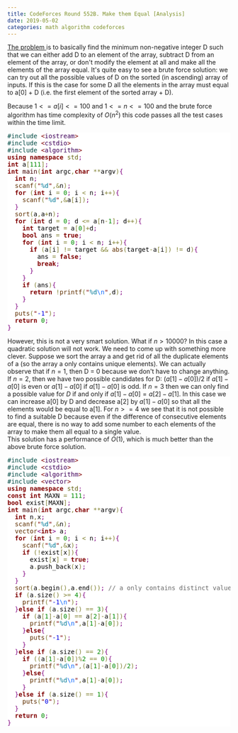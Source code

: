 ```yaml
--- 
title: CodeForces Round 552B. Make them Equal [Analysis] 
date: 2019-05-02 
categories: math algorithm codeforces 
--- 
```

<a href = "https://codeforces.com/problemset/problem/1154/B"> The problem </a> is to basically find the minimum non-negative integer D such that 
we can either add D to an element of the array, subtract D from an element of the array, or don't modify the element at all and make all the elements 
of the array equal. It's quite easy to see a brute force solution: we can try out all the possible values of D on the sorted (in ascending) array of inputs. If this is the case 
for some D all the elements in the array must equal to a[0] + D (i.e. the first element of the sorted array + D). 

Because $1 <= a[i] <= 100$ and $1 <= n <= 100$ and the brute force algorithm has time complexity of $O(n^2)$ this code passes all the test cases within the time limit. 

<pre style='color:#000000;background:#ffffff;'><span style='color:#004a43; '>#</span><span style='color:#004a43; '>include </span><span style='color:#800000; '>&lt;</span><span style='color:#40015a; '>iostream</span><span style='color:#800000; '>></span>
<span style='color:#004a43; '>#</span><span style='color:#004a43; '>include </span><span style='color:#800000; '>&lt;</span><span style='color:#40015a; '>cstdio</span><span style='color:#800000; '>></span>
<span style='color:#004a43; '>#</span><span style='color:#004a43; '>include </span><span style='color:#800000; '>&lt;</span><span style='color:#40015a; '>algorithm</span><span style='color:#800000; '>></span><span style='color:#004a43; '> </span>
<span style='color:#800000; font-weight:bold; '>using</span> <span style='color:#800000; font-weight:bold; '>namespace</span> <span style='color:#666616; '>std</span><span style='color:#800080; '>;</span>
<span style='color:#800000; font-weight:bold; '>int</span> a<span style='color:#808030; '>[</span><span style='color:#008c00; '>111</span><span style='color:#808030; '>]</span><span style='color:#800080; '>;</span>
<span style='color:#800000; font-weight:bold; '>int</span> <span style='color:#400000; '>main</span><span style='color:#808030; '>(</span><span style='color:#800000; font-weight:bold; '>int</span> argc<span style='color:#808030; '>,</span><span style='color:#800000; font-weight:bold; '>char</span> <span style='color:#808030; '>*</span><span style='color:#808030; '>*</span>argv<span style='color:#808030; '>)</span><span style='color:#800080; '>{</span>
  <span style='color:#800000; font-weight:bold; '>int</span> n<span style='color:#800080; '>;</span>
  <span style='color:#603000; '>scanf</span><span style='color:#808030; '>(</span><span style='color:#800000; '>"</span><span style='color:#007997; '>%d</span><span style='color:#800000; '>"</span><span style='color:#808030; '>,</span><span style='color:#808030; '>&amp;</span>n<span style='color:#808030; '>)</span><span style='color:#800080; '>;</span>
  <span style='color:#800000; font-weight:bold; '>for</span> <span style='color:#808030; '>(</span><span style='color:#800000; font-weight:bold; '>int</span> i <span style='color:#808030; '>=</span> <span style='color:#008c00; '>0</span><span style='color:#800080; '>;</span> i <span style='color:#808030; '>&lt;</span> n<span style='color:#800080; '>;</span> i<span style='color:#808030; '>+</span><span style='color:#808030; '>+</span><span style='color:#808030; '>)</span><span style='color:#800080; '>{</span>
    <span style='color:#603000; '>scanf</span><span style='color:#808030; '>(</span><span style='color:#800000; '>"</span><span style='color:#007997; '>%d</span><span style='color:#800000; '>"</span><span style='color:#808030; '>,</span><span style='color:#808030; '>&amp;</span>a<span style='color:#808030; '>[</span>i<span style='color:#808030; '>]</span><span style='color:#808030; '>)</span><span style='color:#800080; '>;</span>
  <span style='color:#800080; '>}</span>
  <span style='color:#603000; '>sort</span><span style='color:#808030; '>(</span>a<span style='color:#808030; '>,</span>a<span style='color:#808030; '>+</span>n<span style='color:#808030; '>)</span><span style='color:#800080; '>;</span>
  <span style='color:#800000; font-weight:bold; '>for</span> <span style='color:#808030; '>(</span><span style='color:#800000; font-weight:bold; '>int</span> d <span style='color:#808030; '>=</span> <span style='color:#008c00; '>0</span><span style='color:#800080; '>;</span> d <span style='color:#808030; '>&lt;</span><span style='color:#808030; '>=</span> a<span style='color:#808030; '>[</span>n<span style='color:#808030; '>-</span><span style='color:#008c00; '>1</span><span style='color:#808030; '>]</span><span style='color:#800080; '>;</span> d<span style='color:#808030; '>+</span><span style='color:#808030; '>+</span><span style='color:#808030; '>)</span><span style='color:#800080; '>{</span>
    <span style='color:#800000; font-weight:bold; '>int</span> target <span style='color:#808030; '>=</span> a<span style='color:#808030; '>[</span><span style='color:#008c00; '>0</span><span style='color:#808030; '>]</span><span style='color:#808030; '>+</span>d<span style='color:#800080; '>;</span>
    <span style='color:#800000; font-weight:bold; '>bool</span> ans <span style='color:#808030; '>=</span> <span style='color:#800000; font-weight:bold; '>true</span><span style='color:#800080; '>;</span>
    <span style='color:#800000; font-weight:bold; '>for</span> <span style='color:#808030; '>(</span><span style='color:#800000; font-weight:bold; '>int</span> i <span style='color:#808030; '>=</span> <span style='color:#008c00; '>0</span><span style='color:#800080; '>;</span> i <span style='color:#808030; '>&lt;</span> n<span style='color:#800080; '>;</span> i<span style='color:#808030; '>+</span><span style='color:#808030; '>+</span><span style='color:#808030; '>)</span><span style='color:#800080; '>{</span>
      <span style='color:#800000; font-weight:bold; '>if</span> <span style='color:#808030; '>(</span>a<span style='color:#808030; '>[</span>i<span style='color:#808030; '>]</span> <span style='color:#808030; '>!</span><span style='color:#808030; '>=</span> target <span style='color:#808030; '>&amp;</span><span style='color:#808030; '>&amp;</span> <span style='color:#603000; '>abs</span><span style='color:#808030; '>(</span>target<span style='color:#808030; '>-</span>a<span style='color:#808030; '>[</span>i<span style='color:#808030; '>]</span><span style='color:#808030; '>)</span> <span style='color:#808030; '>!</span><span style='color:#808030; '>=</span> d<span style='color:#808030; '>)</span><span style='color:#800080; '>{</span>
        ans <span style='color:#808030; '>=</span> <span style='color:#800000; font-weight:bold; '>false</span><span style='color:#800080; '>;</span>
        <span style='color:#800000; font-weight:bold; '>break</span><span style='color:#800080; '>;</span>
      <span style='color:#800080; '>}</span>
    <span style='color:#800080; '>}</span>
    <span style='color:#800000; font-weight:bold; '>if</span> <span style='color:#808030; '>(</span>ans<span style='color:#808030; '>)</span><span style='color:#800080; '>{</span>
      <span style='color:#800000; font-weight:bold; '>return</span> <span style='color:#808030; '>!</span><span style='color:#603000; '>printf</span><span style='color:#808030; '>(</span><span style='color:#800000; '>"</span><span style='color:#007997; '>%d</span><span style='color:#0f69ff; '>\n</span><span style='color:#800000; '>"</span><span style='color:#808030; '>,</span>d<span style='color:#808030; '>)</span><span style='color:#800080; '>;</span>
    <span style='color:#800080; '>}</span>
  <span style='color:#800080; '>}</span>
  <span style='color:#603000; '>puts</span><span style='color:#808030; '>(</span><span style='color:#800000; '>"</span><span style='color:#0000e6; '>-1</span><span style='color:#800000; '>"</span><span style='color:#808030; '>)</span><span style='color:#800080; '>;</span>
  <span style='color:#800000; font-weight:bold; '>return</span> <span style='color:#008c00; '>0</span><span style='color:#800080; '>;</span>
<span style='color:#800080; '>}</span>
</pre>
<!--Created using ToHtml.com on 2019-05-02 04:34:21 UTC -->

However, this is not a very smart solution. What if $n > 10000$? In this case a quadratic solution will not work. We need to come up with something 
more clever. Suppose we sort the array a and get rid of all the duplicate elements of a (so the array a only contains unique elements). We can actually observe that if $n = 1$, then D = 0 because we don't have to change anything. If $n = 2$, then we have two possible 
candidates for D: $(a[1]-a[0])/2$ if $a[1]-a[0]$ is even or $a[1]-a[0]$ if $a[1]-a[0]$ is odd. If $n = 3$ then we can only find a possible value for $D$ 
if and only if $a[1]-a[0] = a[2]-a[1]$. In this case we can increase a[0] by D and decrease a[2] by $a[1]-a[0]$ so that all the elements would be 
equal to a[1]. For $n >= 4$ we see that it is not possible to find a suitable D because even if the difference of consecutive elements are equal, there is no way to add some number to each elements of the array to make them all equal to a single value.  
This solution has a performance of $O(1)$, which is much better than the above brute force solution. 

<pre style='color:#000000;background:#ffffff;'><span style='color:#004a43; '>#</span><span style='color:#004a43; '>include </span><span style='color:#800000; '>&lt;</span><span style='color:#40015a; '>iostream</span><span style='color:#800000; '>></span>
<span style='color:#004a43; '>#</span><span style='color:#004a43; '>include </span><span style='color:#800000; '>&lt;</span><span style='color:#40015a; '>cstdio</span><span style='color:#800000; '>></span>
<span style='color:#004a43; '>#</span><span style='color:#004a43; '>include </span><span style='color:#800000; '>&lt;</span><span style='color:#40015a; '>algorithm</span><span style='color:#800000; '>></span>
<span style='color:#004a43; '>#</span><span style='color:#004a43; '>include </span><span style='color:#800000; '>&lt;</span><span style='color:#40015a; '>vector</span><span style='color:#800000; '>></span>
<span style='color:#800000; font-weight:bold; '>using</span> <span style='color:#800000; font-weight:bold; '>namespace</span> <span style='color:#666616; '>std</span><span style='color:#800080; '>;</span>
<span style='color:#800000; font-weight:bold; '>const</span> <span style='color:#800000; font-weight:bold; '>int</span> MAXN <span style='color:#808030; '>=</span> <span style='color:#008c00; '>111</span><span style='color:#800080; '>;</span>
<span style='color:#800000; font-weight:bold; '>bool</span> exist<span style='color:#808030; '>[</span>MAXN<span style='color:#808030; '>]</span><span style='color:#800080; '>;</span>
<span style='color:#800000; font-weight:bold; '>int</span> <span style='color:#400000; '>main</span><span style='color:#808030; '>(</span><span style='color:#800000; font-weight:bold; '>int</span> argc<span style='color:#808030; '>,</span><span style='color:#800000; font-weight:bold; '>char</span> <span style='color:#808030; '>*</span><span style='color:#808030; '>*</span>argv<span style='color:#808030; '>)</span><span style='color:#800080; '>{</span>
  <span style='color:#800000; font-weight:bold; '>int</span> n<span style='color:#808030; '>,</span>x<span style='color:#800080; '>;</span>
  <span style='color:#603000; '>scanf</span><span style='color:#808030; '>(</span><span style='color:#800000; '>"</span><span style='color:#007997; '>%d</span><span style='color:#800000; '>"</span><span style='color:#808030; '>,</span><span style='color:#808030; '>&amp;</span>n<span style='color:#808030; '>)</span><span style='color:#800080; '>;</span>
  <span style='color:#603000; '>vector</span><span style='color:#800080; '>&lt;</span><span style='color:#800000; font-weight:bold; '>int</span><span style='color:#800080; '>></span> a<span style='color:#800080; '>;</span>
  <span style='color:#800000; font-weight:bold; '>for</span> <span style='color:#808030; '>(</span><span style='color:#800000; font-weight:bold; '>int</span> i <span style='color:#808030; '>=</span> <span style='color:#008c00; '>0</span><span style='color:#800080; '>;</span> i <span style='color:#808030; '>&lt;</span> n<span style='color:#800080; '>;</span> i<span style='color:#808030; '>+</span><span style='color:#808030; '>+</span><span style='color:#808030; '>)</span><span style='color:#800080; '>{</span>
    <span style='color:#603000; '>scanf</span><span style='color:#808030; '>(</span><span style='color:#800000; '>"</span><span style='color:#007997; '>%d</span><span style='color:#800000; '>"</span><span style='color:#808030; '>,</span><span style='color:#808030; '>&amp;</span>x<span style='color:#808030; '>)</span><span style='color:#800080; '>;</span>
    <span style='color:#800000; font-weight:bold; '>if</span> <span style='color:#808030; '>(</span><span style='color:#808030; '>!</span>exist<span style='color:#808030; '>[</span>x<span style='color:#808030; '>]</span><span style='color:#808030; '>)</span><span style='color:#800080; '>{</span>
      exist<span style='color:#808030; '>[</span>x<span style='color:#808030; '>]</span> <span style='color:#808030; '>=</span> <span style='color:#800000; font-weight:bold; '>true</span><span style='color:#800080; '>;</span>
      a<span style='color:#808030; '>.</span>push_back<span style='color:#808030; '>(</span>x<span style='color:#808030; '>)</span><span style='color:#800080; '>;</span>
    <span style='color:#800080; '>}</span>
  <span style='color:#800080; '>}</span>
  <span style='color:#603000; '>sort</span><span style='color:#808030; '>(</span>a<span style='color:#808030; '>.</span>begin<span style='color:#808030; '>(</span><span style='color:#808030; '>)</span><span style='color:#808030; '>,</span>a<span style='color:#808030; '>.</span>end<span style='color:#808030; '>(</span><span style='color:#808030; '>)</span><span style='color:#808030; '>)</span><span style='color:#800080; '>;</span> <span style='color:#696969; '>// a only contains distinct values at this point</span>
  <span style='color:#800000; font-weight:bold; '>if</span> <span style='color:#808030; '>(</span>a<span style='color:#808030; '>.</span>size<span style='color:#808030; '>(</span><span style='color:#808030; '>)</span> <span style='color:#808030; '>></span><span style='color:#808030; '>=</span> <span style='color:#008c00; '>4</span><span style='color:#808030; '>)</span><span style='color:#800080; '>{</span>
    <span style='color:#603000; '>printf</span><span style='color:#808030; '>(</span><span style='color:#800000; '>"</span><span style='color:#0000e6; '>-1</span><span style='color:#0f69ff; '>\n</span><span style='color:#800000; '>"</span><span style='color:#808030; '>)</span><span style='color:#800080; '>;</span>
  <span style='color:#800080; '>}</span><span style='color:#800000; font-weight:bold; '>else</span> <span style='color:#800000; font-weight:bold; '>if</span> <span style='color:#808030; '>(</span>a<span style='color:#808030; '>.</span>size<span style='color:#808030; '>(</span><span style='color:#808030; '>)</span> <span style='color:#808030; '>=</span><span style='color:#808030; '>=</span> <span style='color:#008c00; '>3</span><span style='color:#808030; '>)</span><span style='color:#800080; '>{</span>
    <span style='color:#800000; font-weight:bold; '>if</span> <span style='color:#808030; '>(</span>a<span style='color:#808030; '>[</span><span style='color:#008c00; '>1</span><span style='color:#808030; '>]</span><span style='color:#808030; '>-</span>a<span style='color:#808030; '>[</span><span style='color:#008c00; '>0</span><span style='color:#808030; '>]</span> <span style='color:#808030; '>=</span><span style='color:#808030; '>=</span> a<span style='color:#808030; '>[</span><span style='color:#008c00; '>2</span><span style='color:#808030; '>]</span><span style='color:#808030; '>-</span>a<span style='color:#808030; '>[</span><span style='color:#008c00; '>1</span><span style='color:#808030; '>]</span><span style='color:#808030; '>)</span><span style='color:#800080; '>{</span>
      <span style='color:#603000; '>printf</span><span style='color:#808030; '>(</span><span style='color:#800000; '>"</span><span style='color:#007997; '>%d</span><span style='color:#0f69ff; '>\n</span><span style='color:#800000; '>"</span><span style='color:#808030; '>,</span>a<span style='color:#808030; '>[</span><span style='color:#008c00; '>1</span><span style='color:#808030; '>]</span><span style='color:#808030; '>-</span>a<span style='color:#808030; '>[</span><span style='color:#008c00; '>0</span><span style='color:#808030; '>]</span><span style='color:#808030; '>)</span><span style='color:#800080; '>;</span>
    <span style='color:#800080; '>}</span><span style='color:#800000; font-weight:bold; '>else</span><span style='color:#800080; '>{</span>
      <span style='color:#603000; '>puts</span><span style='color:#808030; '>(</span><span style='color:#800000; '>"</span><span style='color:#0000e6; '>-1</span><span style='color:#800000; '>"</span><span style='color:#808030; '>)</span><span style='color:#800080; '>;</span>
    <span style='color:#800080; '>}</span>
  <span style='color:#800080; '>}</span><span style='color:#800000; font-weight:bold; '>else</span> <span style='color:#800000; font-weight:bold; '>if</span> <span style='color:#808030; '>(</span>a<span style='color:#808030; '>.</span>size<span style='color:#808030; '>(</span><span style='color:#808030; '>)</span> <span style='color:#808030; '>=</span><span style='color:#808030; '>=</span> <span style='color:#008c00; '>2</span><span style='color:#808030; '>)</span><span style='color:#800080; '>{</span>
    <span style='color:#800000; font-weight:bold; '>if</span> <span style='color:#808030; '>(</span><span style='color:#808030; '>(</span>a<span style='color:#808030; '>[</span><span style='color:#008c00; '>1</span><span style='color:#808030; '>]</span><span style='color:#808030; '>-</span>a<span style='color:#808030; '>[</span><span style='color:#008c00; '>0</span><span style='color:#808030; '>]</span><span style='color:#808030; '>)</span><span style='color:#808030; '>%</span><span style='color:#008c00; '>2</span> <span style='color:#808030; '>=</span><span style='color:#808030; '>=</span> <span style='color:#008c00; '>0</span><span style='color:#808030; '>)</span><span style='color:#800080; '>{</span>
      <span style='color:#603000; '>printf</span><span style='color:#808030; '>(</span><span style='color:#800000; '>"</span><span style='color:#007997; '>%d</span><span style='color:#0f69ff; '>\n</span><span style='color:#800000; '>"</span><span style='color:#808030; '>,</span><span style='color:#808030; '>(</span>a<span style='color:#808030; '>[</span><span style='color:#008c00; '>1</span><span style='color:#808030; '>]</span><span style='color:#808030; '>-</span>a<span style='color:#808030; '>[</span><span style='color:#008c00; '>0</span><span style='color:#808030; '>]</span><span style='color:#808030; '>)</span><span style='color:#808030; '>/</span><span style='color:#008c00; '>2</span><span style='color:#808030; '>)</span><span style='color:#800080; '>;</span>
    <span style='color:#800080; '>}</span><span style='color:#800000; font-weight:bold; '>else</span><span style='color:#800080; '>{</span>
      <span style='color:#603000; '>printf</span><span style='color:#808030; '>(</span><span style='color:#800000; '>"</span><span style='color:#007997; '>%d</span><span style='color:#0f69ff; '>\n</span><span style='color:#800000; '>"</span><span style='color:#808030; '>,</span>a<span style='color:#808030; '>[</span><span style='color:#008c00; '>1</span><span style='color:#808030; '>]</span><span style='color:#808030; '>-</span>a<span style='color:#808030; '>[</span><span style='color:#008c00; '>0</span><span style='color:#808030; '>]</span><span style='color:#808030; '>)</span><span style='color:#800080; '>;</span>
    <span style='color:#800080; '>}</span>
  <span style='color:#800080; '>}</span><span style='color:#800000; font-weight:bold; '>else</span> <span style='color:#800000; font-weight:bold; '>if</span> <span style='color:#808030; '>(</span>a<span style='color:#808030; '>.</span>size<span style='color:#808030; '>(</span><span style='color:#808030; '>)</span> <span style='color:#808030; '>=</span><span style='color:#808030; '>=</span> <span style='color:#008c00; '>1</span><span style='color:#808030; '>)</span><span style='color:#800080; '>{</span>
    <span style='color:#603000; '>puts</span><span style='color:#808030; '>(</span><span style='color:#800000; '>"</span><span style='color:#0000e6; '>0</span><span style='color:#800000; '>"</span><span style='color:#808030; '>)</span><span style='color:#800080; '>;</span>
  <span style='color:#800080; '>}</span>
  <span style='color:#800000; font-weight:bold; '>return</span> <span style='color:#008c00; '>0</span><span style='color:#800080; '>;</span>
<span style='color:#800080; '>}</span>
</pre>
<!--Created using ToHtml.com on 2019-05-02 04:47:31 UTC -->
